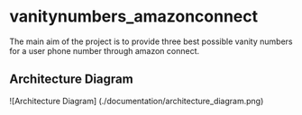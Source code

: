 # vanitynumbers_amazonconnect

The main aim of the project is to provide three best possible vanity numbers for a user phone number through amazon connect.

## Architecture Diagram

![Architecture Diagram] (./documentation/architecture_diagram.png)


